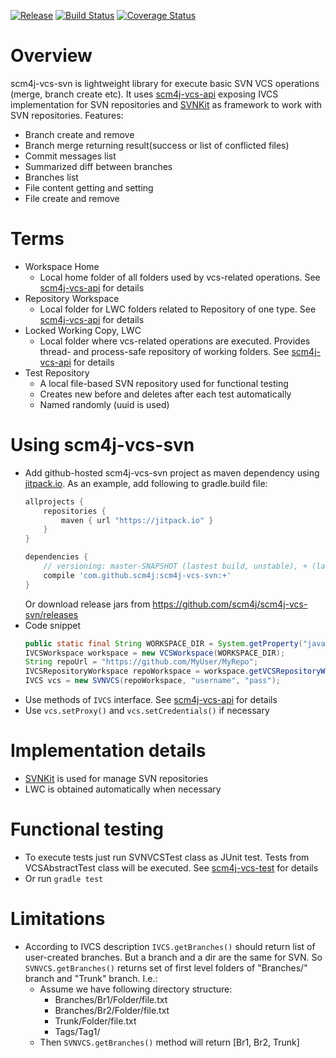 [![Release](https://jitpack.io/v/scm4j/scm4j-vcs-svn.svg)](https://jitpack.io/#scm4j/scm4j-vcs-svn)
[![Build Status](https://travis-ci.org/scm4j/scm4j-vcs-svn.svg?branch=release/4)](https://travis-ci.org/scm4j/scm4j-vcs-svn)
[![Coverage Status](https://coveralls.io/repos/github/scm4j/scm4j-vcs-svn/badge.svg?branch=release/4)](https://coveralls.io/github/scm4j/scm4j-vcs-svn?branch=release/4)

# Overview
scm4j-vcs-svn is lightweight library for execute basic SVN VCS operations (merge, branch create etc). It uses [scm4j-vcs-api](https://github.com/scm4j/scm4j-vcs-api) exposing IVCS implementation for SVN repositories and [SVNKit](https://svnkit.com/) as framework to work with SVN repositories.
Features:
- Branch create and remove
- Branch merge returning result(success or list of conflicted files)
- Commit messages list
- Summarized diff between branches
- Branches list
- File content getting and setting
- File create and remove

# Terms
- Workspace Home
  - Local home folder of all folders used by vcs-related operations. See [scm4j-vcs-api](https://github.com/scm4j/scm4j-vcs-api) for details
- Repository Workspace
  - Local folder for LWC folders related to Repository of one type. See [scm4j-vcs-api](https://github.com/scm4j/scm4j-vcs-api) for details
- Locked Working Copy, LWC
  - Local folder where vcs-related operations are executed. Provides thread- and process-safe repository of working folders. See [scm4j-vcs-api](https://github.com/scm4j/scm4j-vcs-api) for details
- Test Repository
  - A local file-based SVN repository used for functional testing
  - Creates new before and deletes after each test automatically
  - Named randomly (uuid is used) 

# Using scm4j-vcs-svn
- Add github-hosted scm4j-vcs-svn project as maven dependency using [jitpack.io](https://jitpack.io/). As an example, add following to gradle.build file:
	```gradle
	allprojects {
		repositories {
			maven { url "https://jitpack.io" }
		}
	}
	
	dependencies {
		// versioning: master-SNAPSHOT (lastest build, unstable), + (lastest release, stable) or certain version (e.g. 1.1)
		compile 'com.github.scm4j:scm4j-vcs-svn:+'
	}
	```
	Or download release jars from https://github.com/scm4j/scm4j-vcs-svn/releases
- Code snippet
	```java
	public static final String WORKSPACE_DIR = System.getProperty("java.io.tmpdir") + "svn-workspaces";
	IVCSWorkspace workspace = new VCSWorkspace(WORKSPACE_DIR);
	String repoUrl = "https://github.com/MyUser/MyRepo";
	IVCSRepositoryWorkspace repoWorkspace = workspace.getVCSRepositoryWorkspace(repoUrl);
	IVCS vcs = new SVNVCS(repoWorkspace, "username", "pass");
	```
- Use methods of `IVCS` interface. See [scm4j-vcs-api](https://github.com/scm4j/scm4j-vcs-api) for details
- Use `vcs.setProxy()` and `vcs.setCredentials()` if necessary

# Implementation details
- [SVNKit](https://svnkit.com/) is used for manage SVN repositories
- LWC is obtained automatically when necessary

# Functional testing
- To execute tests just run SVNVCSTest class as JUnit test. Tests from VCSAbstractTest class will be executed. See  [scm4j-vcs-test](https://github.com/scm4j/scm4j-vcs-test) for details
- Or run `gradle test`

# Limitations
- According to IVCS description `IVCS.getBranches()` should return list of user-created branches. But a branch and a dir are the same for SVN. So `SVNVCS.getBranches()` returns set of first level folders of "Branches/" branch and "Trunk" branch. I.e.:
	- Assume we have following directory structure:
		- Branches/Br1/Folder/file.txt
		- Branches/Br2/Folder/file.txt
		- Trunk/Folder/file.txt
		- Tags/Tag1/
	- Then `SVNVCS.getBranches()` method will return [Br1, Br2, Trunk]
